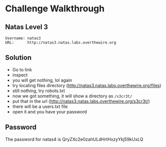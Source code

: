 # Challenge Walkthrough

## Natas Level 3

```
Username: natas3
URL:      http://natas3.natas.labs.overthewire.org
```

## Solution

- Go to link
- inspect
- you will get nothing, lol again
- try locating files directory (http://natas3.natas.labs.overthewire.org/files)
- still nothing, try robots.txt
- now we got something, it will show a directory as `/s3cr3t/`
- put that in the url (http://natas3.natas.labs.overthewire.org/s3cr3t/)
- there will be a users.txt file
- open it and you have your password



## Password

The password for natas4 is QryZXc2e0zahULdHrtHxzyYkj59kUxLQ

